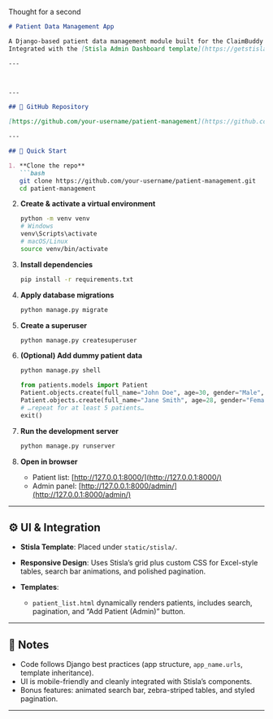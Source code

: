 Thought for a second


```markdown
# Patient Data Management App

A Django-based patient data management module built for the ClaimBuddy Technologies Software Engineer Intern assessment.  
Integrated with the [Stisla Admin Dashboard template](https://getstisla.com/) for a clean, responsive UI.

---



---

## 🔗 GitHub Repository

[https://github.com/your-username/patient-management](https://github.com/your-username/patient-management)

---

## 🚀 Quick Start

1. **Clone the repo**  
   ```bash
   git clone https://github.com/your-username/patient-management.git
   cd patient-management
````

2. **Create & activate a virtual environment**

   ```bash
   python -m venv venv
   # Windows
   venv\Scripts\activate
   # macOS/Linux
   source venv/bin/activate
   ```

3. **Install dependencies**

   ```bash
   pip install -r requirements.txt
   ```

4. **Apply database migrations**

   ```bash
   python manage.py migrate
   ```

5. **Create a superuser**

   ```bash
   python manage.py createsuperuser
   ```

6. **(Optional) Add dummy patient data**

   ```bash
   python manage.py shell
   ```

   ```python
   from patients.models import Patient
   Patient.objects.create(full_name="John Doe", age=30, gender="Male", insurance_provider="Blue Cross", policy_number="123456789")
   Patient.objects.create(full_name="Jane Smith", age=28, gender="Female", insurance_provider="Aetna", policy_number="987654321")
   # …repeat for at least 5 patients…
   exit()
   ```

7. **Run the development server**

   ```bash
   python manage.py runserver
   ```

8. **Open in browser**

   * Patient list: [http://127.0.0.1:8000/](http://127.0.0.1:8000/)
   * Admin panel: [http://127.0.0.1:8000/admin/](http://127.0.0.1:8000/admin/)

---

## ⚙️ UI & Integration

* **Stisla Template**: Placed under `static/stisla/`.
* **Responsive Design**: Uses Stisla’s grid plus custom CSS for Excel-style tables, search bar animations, and polished pagination.
* **Templates**:

  * `patient_list.html` dynamically renders patients, includes search, pagination, and “Add Patient (Admin)” button.

---

## 📝 Notes

* Code follows Django best practices (app structure, `app_name.urls`, template inheritance).
* UI is mobile-friendly and cleanly integrated with Stisla’s components.
* Bonus features: animated search bar, zebra-striped tables, and styled pagination.

---

```
```
